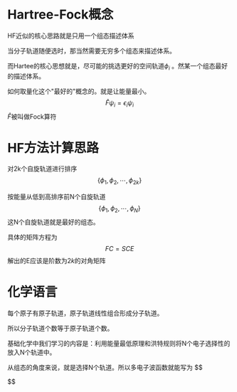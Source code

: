 # Hartree-Fock概念

HF近似的核心思路就是只用一个组态描述体系



当分子轨道随便选时，那当然需要无穷多个组态来描述体系。

而Hartee的核心思想就是，尽可能的挑选更好的空间轨道$\phi_i$ 。然某一个组态最好的描述体系。

如何取量化这个"最好的"概念的。就是让能量最小。
$$
\hat{F} \psi_i = \epsilon_i\psi_i
$$
$\hat{F}$被叫做Fock算符

# HF方法计算思路

对2k个自旋轨道进行排序 
$$
\{\phi_1,\phi_2,\cdots,\phi_ {2k}  \}
$$


按能量从低到高排序前N个自旋轨道 
$$
\{\phi_1,\phi_2,\cdots,\phi_ {N}  \}
$$
这N个自旋轨道就是最好的组态。

具体的矩阵方程为
$$
FC=SCE
$$
解出的E应该是阶数为$2k$的对角矩阵



# 化学语言

每个原子有原子轨道，原子轨道线性组合形成分子轨道。

所以分子轨道个数等于原子轨道个数。

基础化学中我们学习的内容是：利用能量最低原理和洪特规则将N个电子选择性的放入N个轨道中。

从组态的角度来说，就是选择N个轨道。所以多电子波函数就能写为
$$

$$



